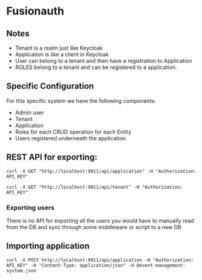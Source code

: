 # Fusionauth

## Notes

- Tenant is a realm just like Keycloak
- Application is like a client in Keycloak
- User can belong to a tenant and then have a registration to Application
- ROLES belong to a tenant and can be registered to a application.

## Specific Configuration

For this specific system we have the following components:

- Admin user
- Tenant
- Application
- Roles for each CRUD operation for each Entity
- Users registered underneath the application

## REST API for exporting:

`
    curl -X GET "http://localhost:9011/api/application" -H "Authorization: API_KEY"
`

`
    curl -X GET "http://localhost:9011/api/tenant" -H "Authorization: API_KEY"
`

### Exporting users
There is no API for exporting all the users you would have to manually read from the DB and sync through some middleware or script to a new DB


## Importing application

`
    curl -X POST http://localhost:9011/api/application -H "Authorization: API_KEY" -H "Content-Type: application/json" -d @event-management-system.json
`
